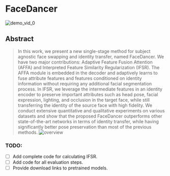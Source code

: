# FaceDancer
![demo_vid_0](133_to_4.gif)
## Abstract
>In this work, we present a new single-stage method for
>subject agnostic face swapping and identity transfer, named
>FaceDancer. We have two major contributions: Adaptive
>Feature Fusion Attention (AFFA) and Interpreted Feature
>Similarity Regularization (IFSR). The AFFA module is embedded
> in the decoder and adaptively learns to fuse attribute
> features and features conditioned on identity information
> without requiring any additional facial segmentation process.
>In IFSR, we leverage the intermediate features
> in an identity encoder to preserve important attributes
> such as head pose, facial expression, lighting, and occlusion
> in the target face, while still transferring the identity
> of the source face with high fidelity. We conduct extensive
> quantitative and qualitative experiments on various
> datasets and show that the proposed FaceDancer outperforms
> other state-of-the-art networks in terms of identity
> transfer, while having significantly better pose preservation
> than most of the previous methods.
![overview](facedancer_overview.png)
### TODO:
- [ ] Add complete code for calculating IFSR.
- [ ] Add code for all evaluation steps.
- [ ] Provide download links to pretrained models.
